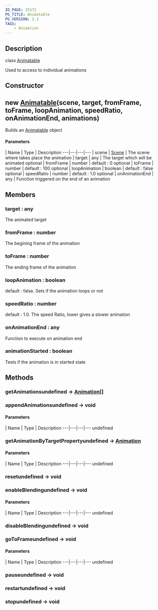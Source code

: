 ```yaml
---
ID_PAGE: 25171
PG_TITLE: Animatable
PG_VERSION: 2.1
TAGS:
    - Animation
---
```

## Description

class [Animatable](/classes/2.4/Animatable)

Used to access to individual animations

## Constructor

## new [Animatable](/classes/2.4/Animatable)(scene, target, fromFrame, toFrame, loopAnimation, speedRatio, onAnimationEnd, animations)

Builds an [Animatable](/classes/2.4/Animatable) object

#### Parameters
 | Name | Type | Description
---|---|---|---
 | scene | [Scene](/classes/2.4/Scene) |    The scene where takes place the animation
 | target | any |    The target which will be animated
optional | fromFrame | number |    default : 0
optional | toFrame | number |    default : 100
optional | loopAnimation | boolean |    default : false
optional | speedRatio | number |    default : 1.0
optional | onAnimationEnd | any |    Function triggered on the end of an animation
## Members

### target : any

The animated target

### fromFrame : number

The begining frame of the animation

### toFrame : number

The ending frame of the animation

### loopAnimation : boolean

default : false. Sets if the animation loops or not

### speedRatio : number

default : 1.0. The speed Ratio, lower gives a slower animation

### onAnimationEnd : any

Function to execute on animation end

### animationStarted : boolean

Tests if the animation is in started state

## Methods

### getAnimationsundefined &rarr; [Animation](/classes/2.4/Animation)[]


### appendAnimationsundefined &rarr; void



#### Parameters
 | Name | Type | Description
---|---|---|---
undefined
### getAnimationByTargetPropertyundefined &rarr; [Animation](/classes/2.4/Animation)



#### Parameters
 | Name | Type | Description
---|---|---|---
undefined
### resetundefined &rarr; void


### enableBlendingundefined &rarr; void



#### Parameters
 | Name | Type | Description
---|---|---|---
undefined
### disableBlendingundefined &rarr; void


### goToFrameundefined &rarr; void



#### Parameters
 | Name | Type | Description
---|---|---|---
undefined
### pauseundefined &rarr; void


### restartundefined &rarr; void


### stopundefined &rarr; void


